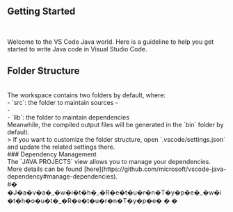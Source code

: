 ## Getting Started
<br/>

Welcome to the VS Code Java world. Here is a guideline to help you get started to write Java code in Visual Studio Code.
<br/>
## Folder Structure
<br/>
The workspace contains two folders by default, where:
<br/>
- `src`: the folder to maintain sources
- <br/>
- <br/>
- `lib`: the folder to maintain dependencies
<br/>
Meanwhile, the compiled output files will be generated in the `bin` folder by default.
<br/>
> If you want to customize the folder structure, open `.vscode/settings.json` and update the related settings there.
<br/>
### Dependency Management
<br/>
The `JAVA PROJECTS` view allows you to manage your dependencies. More details can be found [here](https://github.com/microsoft/vscode-java-dependency#manage-dependencies).
<br/>
#� �J�a�v�a�_�w�i�t�h�_�R�e�t�u�r�n�T�y�p�e�_�w�i�t�h�o�u�t�_�R�e�t�u�r�n�T�y�p�e�
�
�
